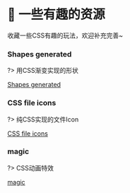 # 🎢 一些有趣的资源

收藏一些CSS有趣的玩法，欢迎补充完善~

### Shapes generated

?> 用CSS渐变实现的形状

[Shapes generated](https://codepen.io/yuanchuan/full/vVRKRQ/ ':include :type=iframe width=100% height=429px')

### CSS file icons

?> 纯CSS实现的文件Icon

[CSS file icons](https://colorswall.github.io/CSS-file-icons/ ':include :type=iframe width=100% height=429px')


### magic

?> CSS动画特效

[magic](https://minimamente.com/example/magic_animations/ ':include :type=iframe width=100% height=429px')
